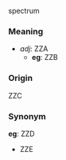 spectrum
### Meaning
+ _adj_: ZZA
    + __eg__: ZZB

### Origin

ZZC

### Synonym

__eg__: ZZD

+ ZZE


